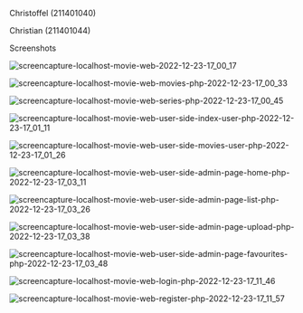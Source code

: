 Christoffel (211401040)

Christian (211401044) 

Screenshots

![screencapture-localhost-movie-web-2022-12-23-17_00_17](https://user-images.githubusercontent.com/114638004/209316675-c2250e86-ed8a-4208-8ef4-292056608bf7.png)

![screencapture-localhost-movie-web-movies-php-2022-12-23-17_00_33](https://user-images.githubusercontent.com/114638004/209316698-36852775-65be-40de-a89a-8bdfcecef6bb.png)

![screencapture-localhost-movie-web-series-php-2022-12-23-17_00_45](https://user-images.githubusercontent.com/114638004/209316754-68f5093e-4e69-494f-abd9-2948e2e19126.png)

![screencapture-localhost-movie-web-user-side-index-user-php-2022-12-23-17_01_11](https://user-images.githubusercontent.com/114638004/209316768-e9adc2f0-b5b0-49f2-917e-17874887821c.png)

![screencapture-localhost-movie-web-user-side-movies-user-php-2022-12-23-17_01_26](https://user-images.githubusercontent.com/114638004/209316789-0820e21b-4c32-4eb7-a627-42d68c5112cc.png)

![screencapture-localhost-movie-web-user-side-admin-page-home-php-2022-12-23-17_03_11](https://user-images.githubusercontent.com/114638004/209316801-32e05d1d-601c-40bf-a346-477137f6e3de.png)

![screencapture-localhost-movie-web-user-side-admin-page-list-php-2022-12-23-17_03_26](https://user-images.githubusercontent.com/114638004/209316817-a78feef1-befc-4615-b6f7-e376cbd4fe88.png)

![screencapture-localhost-movie-web-user-side-admin-page-upload-php-2022-12-23-17_03_38](https://user-images.githubusercontent.com/114638004/209316842-6f3b0373-55d5-43e2-aab2-d851fa4711b7.png)

![screencapture-localhost-movie-web-user-side-admin-page-favourites-php-2022-12-23-17_03_48](https://user-images.githubusercontent.com/114638004/209316864-cf3455ef-8636-42cd-9a08-62d5a4ff4090.png)

![screencapture-localhost-movie-web-login-php-2022-12-23-17_11_46](https://user-images.githubusercontent.com/114638004/209317375-00cbe13f-98b8-447d-8d26-05026113e4ec.png)

![screencapture-localhost-movie-web-register-php-2022-12-23-17_11_57](https://user-images.githubusercontent.com/114638004/209317389-534a4d6e-18eb-4c54-9bee-39564f2b1fd5.png)
